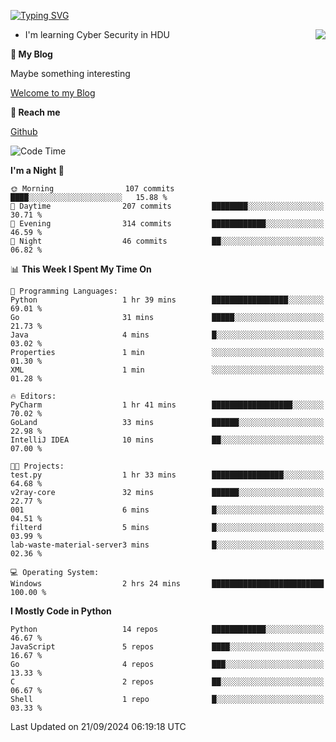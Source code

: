 [![Typing SVG](https://readme-typing-svg.herokuapp.com?font=Fira+Code&pause=1000&random=false&width=450&height=60&lines=Hello+%F0%9F%91%8B%F0%9F%8F%BB;I'm+JBNRZ)](https://git.io/typing-svg)

<a href="#">
  <img align="right" src="https://github-readme-stats.vercel.app/api?username=JBNRZ&show_icons=true&bg_color=15,f2f7fd,E0EAFC" />
</a>

- I'm learning Cyber Security in HDU

 **🌱 My Blog**

Maybe something interesting

[Welcome to my Blog](https://jbnrz.com.cn/)

 **💬 Reach me** 

[Github](https://github.com/JBNRZ)


<!--START_SECTION:waka-->
![Code Time](http://img.shields.io/badge/Code%20Time-664%20hrs%2027%20mins-blue)

**I'm a Night 🦉** 

```text
🌞 Morning                107 commits         ████░░░░░░░░░░░░░░░░░░░░░   15.88 % 
🌆 Daytime                207 commits         ████████░░░░░░░░░░░░░░░░░   30.71 % 
🌃 Evening                314 commits         ████████████░░░░░░░░░░░░░   46.59 % 
🌙 Night                  46 commits          ██░░░░░░░░░░░░░░░░░░░░░░░   06.82 % 
```


📊 **This Week I Spent My Time On** 

```text
💬 Programming Languages: 
Python                   1 hr 39 mins        █████████████████░░░░░░░░   69.01 % 
Go                       31 mins             █████░░░░░░░░░░░░░░░░░░░░   21.73 % 
Java                     4 mins              █░░░░░░░░░░░░░░░░░░░░░░░░   03.02 % 
Properties               1 min               ░░░░░░░░░░░░░░░░░░░░░░░░░   01.30 % 
XML                      1 min               ░░░░░░░░░░░░░░░░░░░░░░░░░   01.28 % 

🔥 Editors: 
PyCharm                  1 hr 41 mins        ██████████████████░░░░░░░   70.02 % 
GoLand                   33 mins             ██████░░░░░░░░░░░░░░░░░░░   22.98 % 
IntelliJ IDEA            10 mins             ██░░░░░░░░░░░░░░░░░░░░░░░   07.00 % 

🐱‍💻 Projects: 
test.py                  1 hr 33 mins        ████████████████░░░░░░░░░   64.68 % 
v2ray-core               32 mins             ██████░░░░░░░░░░░░░░░░░░░   22.77 % 
001                      6 mins              █░░░░░░░░░░░░░░░░░░░░░░░░   04.51 % 
filterd                  5 mins              █░░░░░░░░░░░░░░░░░░░░░░░░   03.99 % 
lab-waste-material-server3 mins              █░░░░░░░░░░░░░░░░░░░░░░░░   02.36 % 

💻 Operating System: 
Windows                  2 hrs 24 mins       █████████████████████████   100.00 % 
```

**I Mostly Code in Python** 

```text
Python                   14 repos            ████████████░░░░░░░░░░░░░   46.67 % 
JavaScript               5 repos             ████░░░░░░░░░░░░░░░░░░░░░   16.67 % 
Go                       4 repos             ███░░░░░░░░░░░░░░░░░░░░░░   13.33 % 
C                        2 repos             ██░░░░░░░░░░░░░░░░░░░░░░░   06.67 % 
Shell                    1 repo              █░░░░░░░░░░░░░░░░░░░░░░░░   03.33 % 
```




 Last Updated on 21/09/2024 06:19:18 UTC
<!--END_SECTION:waka-->
